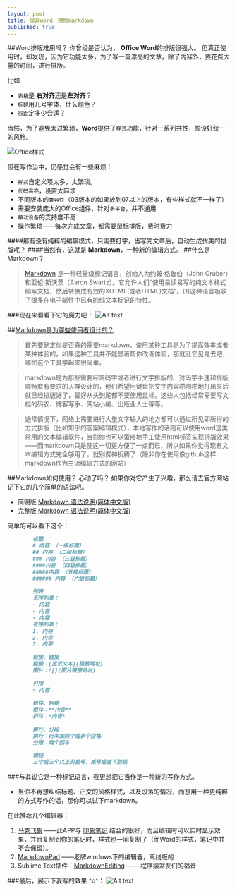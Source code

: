 ```yaml
---
layout: post
title: 抛弃word，拥抱markdown
published: true
---
```


##Word排版难用吗？
你曾经是否认为， **Office Word**的排版很强大。 但真正使用时，却发现，因为它功能太多，为了写一篇漂亮的文章，除了内容外，要花费大量的时间，进行排版。

比如 
- `表格`是 **右对齐**还是**左对齐**？
- `标题`用几号字体，什么颜色？
- `行距`定多少合适？

当然，为了避免太过繁琐，**Word**提供了`样式`功能，针对一系列共性，预设好统一的风格。

![Office样式](data:image,local://2014-05-06_201820.jpg)

但在写作当中，仍感觉会有一些麻烦：
- `样式`自定义项太多，太繁琐。
- `代码高亮`，设置太麻烦
- 不同版本的`兼容性`（03版本的如果放到07以上的版本，有些样式就不一样了）
- 需要安装庞大的Office组件，针对`多平台`，并不通用
- `移动设备`的支持度不高
- 操作繁琐——每次完成文章，都需要鼠标排版，费时费力

####那有没有纯粹的编辑模式，只需要打字，当写完文章后，自动生成优美的排版呢？
####当然有，这就是 **Markdown**，一种新的编辑方式。
##什么是Markdown？
> [Markdown](http://zh.wikipedia.org/wiki/Markdown) 是一种轻量级标记语言，创始人为约翰·格鲁伯（John Gruber）和亚伦·斯沃茨（Aaron Swartz）。它允许人们“使用易读易写的纯文本格式编写文档，然后转换成有效的XHTML(或者HTML)文档”。[1]这种语言吸收了很多在电子邮件中已有的纯文本标记的特性。

###现在来看看下它的魔力吧！
![Alt text](data:image,local://2014-05-06_203926.jpg)

##[Markdown是为哪些使用者设计的？](http://www.zhihu.com/question/20409634)
> 首先要确定你是否真的需要markdown，使用某种工具是为了提高效率或者某种体验的，如果这种工具并不能显著帮你改善体验，那就让它见鬼去吧，哪怕这个工具学起来很简单。

> markdown是为那些需要经常码字或者进行文字排版的、对码字手速和排版顺畅度有要求的人群设计的，他们希望用键盘把文字内容啪啪啪地打出来后就已经排版好了，最好从头到尾都不要使用鼠标。这些人包括经常需要写文档的码农、博客写手、网站小编、出版业人士等等。

> 通常情况下，网络上需要进行大量文字输入的地方都可以通过所见即所得的方式排版（比如知乎的答案编辑模式），本地写作的话则可以使用word这类常用的文本编辑软件，当然你也可以蛋疼地手工使用html标签实现排版效果——而markdown只是使这一切更方便了一点而已，所以如果你觉得现有文本编辑方式完全够用了，就别费神折腾了（除非你在使用像github这样markdown作为主流编辑方式的网站）

##Markdown如何使用？
心动了吗？ 
如果你对它产生了兴趣，那么请去官方网站记下它的几个简单的语法吧。
- 简明版 [Markdown 语法说明(简体中文版)](http://wowubuntu.com/markdown/basic.html)
- 完整版 [Markdown 语法说明(简体中文版)](http://wowubuntu.com/markdown/index.html)

简单的可以看下这个：
```markdown
        标题
        # 内容 （一级标题）
        ## 内容 （二级标题）
        ### 内容 （三级标题）
        ####内容 （四级标题）
        #####内容 （五级标题）
        ###### 内容 （六级标题）
        
        列表
        无序列表：
        - 内容
        - 内容
        - 内容
        有序列表：
        1. 内容
        2. 内容
        3. 内容
        
        链接、链接
        链接：[显示文本](链接地址)
        图片：![](图片链接地址)
        
        引用
        > 内容
        
        粗体、斜体
        粗体：**内容**
        斜体：*内容*
        
        换行、分段
        换行：行末加两个或多个空格
        分段：两个回车
        
        横线
        三个或三个以上的星号、减号或者下划线
```
###与其说它是一种标记语言，我更想把它当作是一种新的写作方式。 

- 当你不再想纠结标题、正文的风格样式，以及段落的情况，而想用一种更纯粹的方式写作的话，那你可以试下markdown。

在此推荐几个编辑器：
1. [马克飞象](http://maxiang.info/) ——此APP与 [印象笔记](www.yinxiang.com) 结合的很好，而且编辑时可以实时显示效果，并且复制到你的笔记时，样式也一同复制了（而Word的样式，笔记中并不会保留）。
2. [MarkdownPad](markdownpad.com) ——老牌windows下的编辑器，离线版的
3. Sublime Text插件：[MarkdownEditing](https://sublime.wbond.net/packages/MarkdownEditing‎
) —— 程序猿盆友们的福音

###最后，展示下我写的效果 ^o^：
![Alt text](data:image,local://2014-05-06_203114.jpg)



